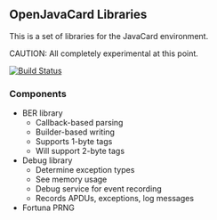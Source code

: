 ## OpenJavaCard Libraries

This is a set of libraries for the JavaCard environment.

CAUTION: All completely experimental at this point.

[![Build Status](https://travis-ci.org/OpenJavaCard/openjavacard-libraries.svg?branch=master)](https://travis-ci.org/OpenJavaCard/openjavacard-libraries)

### Components

 * BER library
   * Callback-based parsing
   * Builder-based writing
   * Supports 1-byte tags
   * Will support 2-byte tags
 * Debug library
   * Determine exception types
   * See memory usage
   * Debug service for event recording
   * Records APDUs, exceptions, log messages
 * Fortuna PRNG
